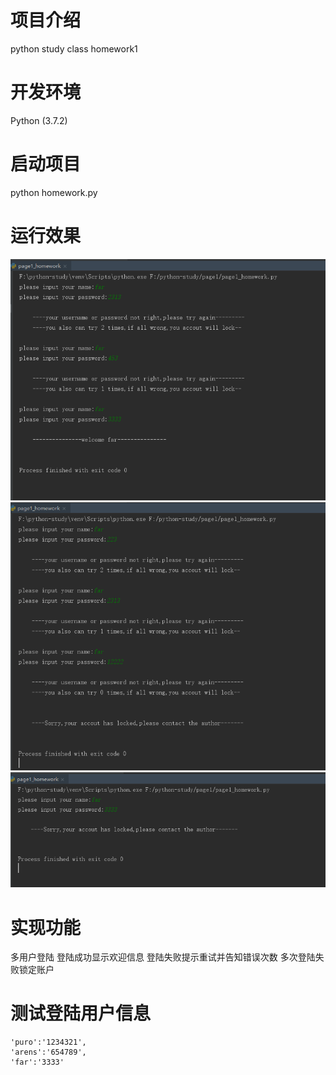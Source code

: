 # 项目介绍 #
python study class homework1


# 开发环境 #
Python (3.7.2)


# 启动项目 #
python homework.py


# 运行效果 #
![](https://github.com/puro2016/puro.github.io/blob/gh-pages/images/login.png?raw=true)
![](https://github.com/puro2016/puro.github.io/blob/gh-pages/images/login_fail.png?raw=true)
![](https://github.com/puro2016/puro.github.io/blob/gh-pages/images/lock.png?raw=true)


# 实现功能 #
多用户登陆
登陆成功显示欢迎信息
登陆失败提示重试并告知错误次数
多次登陆失败锁定账户


# 测试登陆用户信息 #
	'puro':'1234321',
	'arens':'654789',
	'far':'3333'